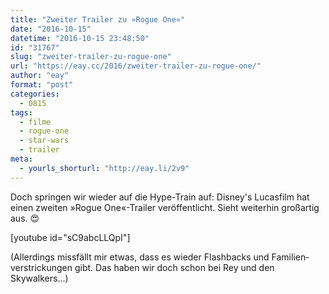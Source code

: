 ```yaml
---
title: "Zweiter Trailer zu »Rogue One«"
date: "2016-10-15"
datetime: "2016-10-15 23:48:50"
id: "31767"
slug: "zweiter-trailer-zu-rogue-one"
url: "https://eay.cc/2016/zweiter-trailer-zu-rogue-one/"
author: "eay"
format: "post"
categories:
  - 0815
tags:
  - filme
  - rogue-one
  - star-wars
  - trailer
meta:
  - yourls_shorturl: "http://eay.li/2v9"
---
```


Doch springen wir wieder auf die Hype-Train auf: Disney's Lucasfilm hat einen zweiten »Rogue One«-Trailer veröffentlicht. Sieht weiterhin großartig aus. 😍

\[youtube id="sC9abcLLQpI"\]

(Allerdings missfällt mir etwas, dass es wieder Flashbacks und Familien­verstrickungen gibt. Das haben wir doch schon bei Rey und den Skywalkers...)
